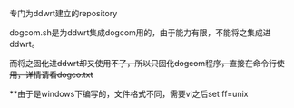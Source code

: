 专门为ddwrt建立的repository

dogcom.sh是为ddwrt集成dogcom用的，由于能力有限，不能将之集成进ddwrt。

~~而将之固化进ddwrt却又使用不了，所以只固化dogcom程序，直接在命令行使用，详情请看dogco.txt~~

**由于是windows下编写的，文件格式不同，需要vi之后set ff=unix

